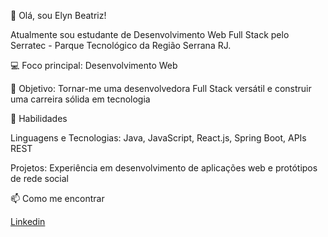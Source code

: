 👋 Olá, sou Elyn Beatriz!


Atualmente sou estudante de Desenvolvimento Web Full Stack pelo Serratec - Parque Tecnológico da Região Serrana RJ.


💻 Foco principal: Desenvolvimento Web

🎯 Objetivo: Tornar-me uma desenvolvedora Full Stack versátil e construir uma carreira sólida em tecnologia


🌱 Habilidades

Linguagens e Tecnologias: Java, JavaScript, React.js, Spring Boot, APIs REST


Projetos: Experiência em desenvolvimento de aplicações web e protótipos de rede social


📫 Como me encontrar

[Linkedin](https://www.linkedin.com/in/elyn-beatriz-v-959381150/) 
